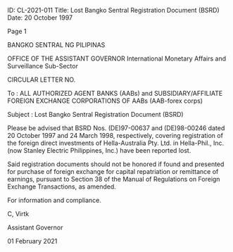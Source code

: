 ID: CL-2021-011
Title: Lost Bangko Sentral Registration Document (BSRD)
Date: 20 October 1997

Page 1

BANGKO SENTRAL NG PILIPINAS

OFFICE OF THE ASSISTANT GOVERNOR International Monetary Affairs and Surveillance Sub-Sector

CIRCULAR LETTER NO.

To : ALL AUTHORIZED AGENT BANKS (AABs) and SUBSIDIARY/AFFILIATE FOREIGN EXCHANGE CORPORATIONS OF AABs (AAB-forex corps)

Subject : Lost Bangko Sentral Registration Document (BSRD)

Please be advised that BSRD Nos. (DE)97-00637 and (DE)98-00246 dated 20 October 1997 and 24 March 1998, respectively, covering registration of the foreign direct investments of Hella-Australia Pty. Ltd. in Hella-Phil., Inc. (now Stanley Electric Philippines, Inc.) have been reported lost.

Said registration documents should not be honored if found and presented for purchase of foreign exchange for capital repatriation or remittance of earnings, pursuant to Section 38 of the Manual of Regulations on Foreign Exchange Transactions, as amended.

For information and compliance.

C, Virtk 

Assistant Governor

01 February 2021